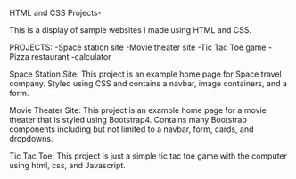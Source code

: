  HTML and CSS Projects-

This is a display of sample websites I made using HTML and CSS.

PROJECTS:
-Space station site
-Movie theater site
-Tic Tac Toe game
-Pizza restaurant 
-calculator

Space Station Site:
This project is an example home page for Space travel company. Styled using CSS and contains a navbar, image containers, and a form. 

Movie Theater Site:
This project is an example home page for a movie theater that is styled using Bootstrap4. Contains many Bootstrap components including but not limited to a navbar, form, cards, and dropdowns.

Tic Tac Toe:
This project is just a simple tic tac toe game with the computer using html, css, and Javascript.

